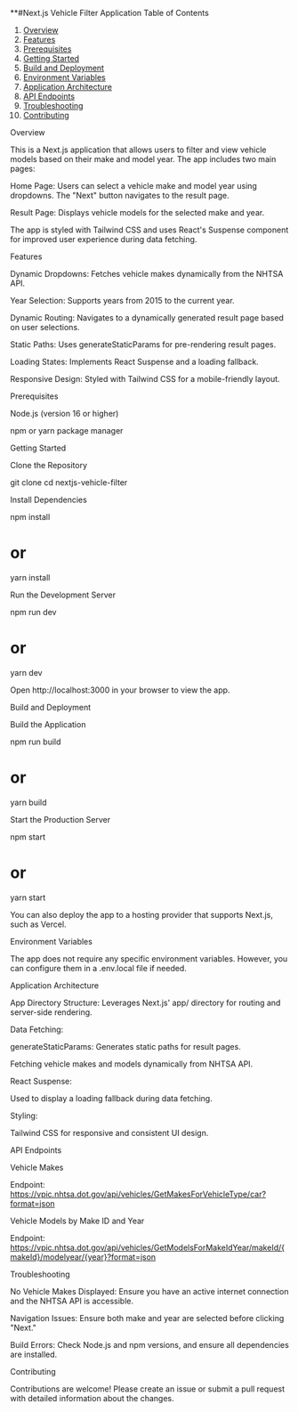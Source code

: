 **#Next.js Vehicle Filter Application
 Table of Contents
1. [Overview](#overview)
2. [Features](#features)
3. [Prerequisites](#prerequisites)
4. [Getting Started](#getting-started)
5. [Build and Deployment](#build-and-deployment)
6. [Environment Variables](#environment-variables)
7. [Application Architecture](#application-architecture)
8. [API Endpoints](#api-endpoints)
9. [Troubleshooting](#troubleshooting)
10. [Contributing](#contributing)

Overview

This is a Next.js application that allows users to filter and view vehicle models based on their make and model year. The app includes two main pages:

Home Page: Users can select a vehicle make and model year using dropdowns. The "Next" button navigates to the result page.

Result Page: Displays vehicle models for the selected make and year.

The app is styled with Tailwind CSS and uses React's Suspense component for improved user experience during data fetching.

Features

Dynamic Dropdowns: Fetches vehicle makes dynamically from the NHTSA API.

Year Selection: Supports years from 2015 to the current year.

Dynamic Routing: Navigates to a dynamically generated result page based on user selections.

Static Paths: Uses generateStaticParams for pre-rendering result pages.

Loading States: Implements React Suspense and a loading fallback.

Responsive Design: Styled with Tailwind CSS for a mobile-friendly layout.

Prerequisites

Node.js (version 16 or higher)

npm or yarn package manager

Getting Started

Clone the Repository

git clone <repository-url>
cd nextjs-vehicle-filter

Install Dependencies

npm install
# or
yarn install

Run the Development Server

npm run dev
# or
yarn dev

Open http://localhost:3000 in your browser to view the app.

Build and Deployment

Build the Application

npm run build
# or
yarn build

Start the Production Server

npm start
# or
yarn start

You can also deploy the app to a hosting provider that supports Next.js, such as Vercel.

Environment Variables

The app does not require any specific environment variables. However, you can configure them in a .env.local file if needed.

Application Architecture

App Directory Structure: Leverages Next.js' app/ directory for routing and server-side rendering.

Data Fetching:

generateStaticParams: Generates static paths for result pages.

Fetching vehicle makes and models dynamically from NHTSA API.

React Suspense:

Used to display a loading fallback during data fetching.

Styling:

Tailwind CSS for responsive and consistent UI design.

API Endpoints

Vehicle Makes

Endpoint: https://vpic.nhtsa.dot.gov/api/vehicles/GetMakesForVehicleType/car?format=json

Vehicle Models by Make ID and Year

Endpoint: https://vpic.nhtsa.dot.gov/api/vehicles/GetModelsForMakeIdYear/makeId/{makeId}/modelyear/{year}?format=json

Troubleshooting

No Vehicle Makes Displayed: Ensure you have an active internet connection and the NHTSA API is accessible.

Navigation Issues: Ensure both make and year are selected before clicking "Next."

Build Errors: Check Node.js and npm versions, and ensure all dependencies are installed.

Contributing

Contributions are welcome! Please create an issue or submit a pull request with detailed information about the changes.
